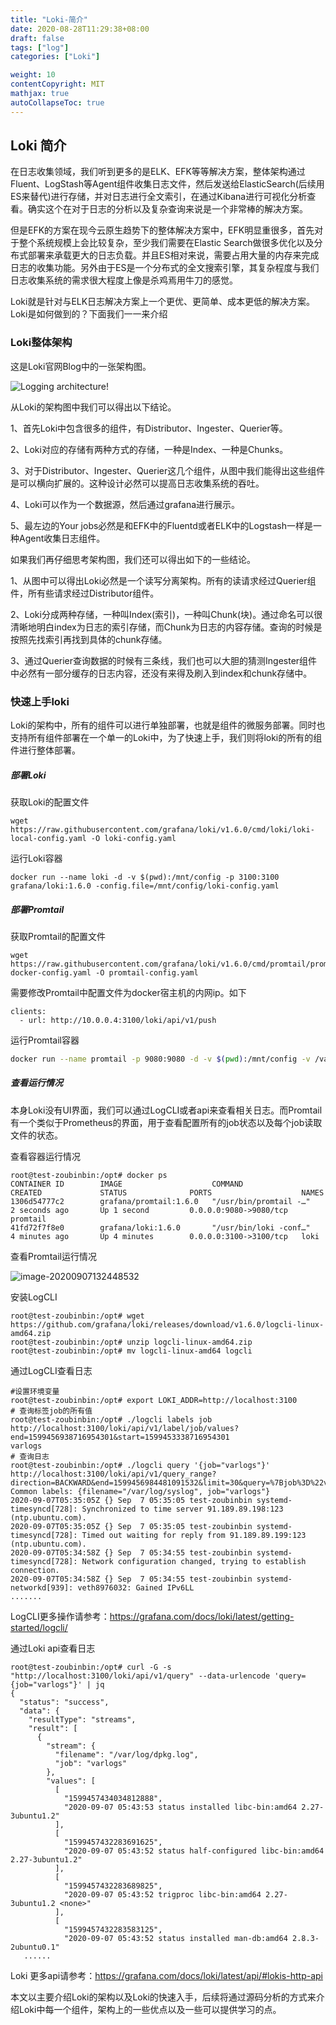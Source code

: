 ```yaml
---
title: "Loki-简介"
date: 2020-08-28T11:29:38+08:00
draft: false
tags: ["log"]
categories: ["Loki"]

weight: 10
contentCopyright: MIT
mathjax: true
autoCollapseToc: true
---
```


## Loki 简介

在日志收集领域，我们听到更多的是ELK、EFK等等解决方案，整体架构通过Fluent、LogStash等Agent组件收集日志文件，然后发送给ElasticSearch(后续用ES来替代)进行存储，并对日志进行全文索引，在通过Kibana进行可视化分析查看。确实这个在对于日志的分析以及复杂查询来说是一个非常棒的解决方案。

但是EFK的方案在现今云原生趋势下的整体解决方案中，EFK明显重很多，首先对于整个系统规模上会比较复杂，至少我们需要在Elastic Search做很多优化以及分布式部署来承载更大的日志负载。并且ES相对来说，需要占用大量的内存来完成日志的收集功能。另外由于ES是一个分布式的全文搜索引擎，其复杂程度与我们日志收集系统的需求很大程度上像是杀鸡焉用牛刀的感觉。

Loki就是针对与ELK日志解决方案上一个更优、更简单、成本更低的解决方案。Loki是如何做到的？下面我们一一来介绍

### Loki整体架构

这是Loki官网Blog中的一张架构图。

![Logging architecture!](../../images/loki-introducation/1.png)

从Loki的架构图中我们可以得出以下结论。

1、首先Loki中包含很多的组件，有Distributor、Ingester、Querier等。

2、Loki对应的存储有两种方式的存储，一种是Index、一种是Chunks。

3、对于Distributor、Ingester、Querier这几个组件，从图中我们能得出这些组件是可以横向扩展的。这种设计必然可以提高日志收集系统的吞吐。

4、Loki可以作为一个数据源，然后通过grafana进行展示。

5、最左边的Your jobs必然是和EFK中的Fluentd或者ELK中的Logstash一样是一种Agent收集日志组件。

如果我们再仔细思考架构图，我们还可以得出如下的一些结论。

1、从图中可以得出Loki必然是一个读写分离架构。所有的读请求经过Querier组件，所有些请求经过Distributor组件。

2、Loki分成两种存储，一种叫Index(索引)，一种叫Chunk(块)。通过命名可以很清晰地明白index为日志的索引存储，而Chunk为日志的内容存储。查询的时候是按照先找索引再找到具体的chunk存储。

3、通过Querier查询数据的时候有三条线，我们也可以大胆的猜测Ingester组件中必然有一部分缓存的日志内容，还没有来得及刷入到index和chunk存储中。

### 快速上手loki

Loki的架构中，所有的组件可以进行单独部署，也就是组件的微服务部署。同时也支持所有组件部署在一个单一的Loki中，为了快速上手，我们则将loki的所有的组件进行整体部署。

##### 部署Loki

获取Loki的配置文件

```
wget https://raw.githubusercontent.com/grafana/loki/v1.6.0/cmd/loki/loki-local-config.yaml -O loki-config.yaml
```

运行Loki容器

```
docker run --name loki -d -v $(pwd):/mnt/config -p 3100:3100 grafana/loki:1.6.0 -config.file=/mnt/config/loki-config.yaml
```

##### 部署Promtail

获取Promtail的配置文件

```
wget https://raw.githubusercontent.com/grafana/loki/v1.6.0/cmd/promtail/promtail-docker-config.yaml -O promtail-config.yaml
```

需要修改Promtail中配置文件为docker宿主机的内网ip。如下

```
clients:
  - url: http://10.0.0.4:3100/loki/api/v1/push
```

运行Promtail容器

```bash
docker run --name promtail -p 9080:9080 -d -v $(pwd):/mnt/config -v /var/log:/var/log grafana/promtail:1.6.0 -config.file=/mnt/config/promtail-config.yaml
```

##### 查看运行情况

本身Loki没有UI界面，我们可以通过LogCLI或者api来查看相关日志。而Promtail有一个类似于Prometheus的界面，用于查看配置所有的job状态以及每个job读取文件的状态。

查看容器运行情况

```
root@test-zoubinbin:/opt# docker ps
CONTAINER ID        IMAGE                    COMMAND                  CREATED             STATUS              PORTS                    NAMES
1306d54777c2        grafana/promtail:1.6.0   "/usr/bin/promtail -…"   2 seconds ago       Up 1 second         0.0.0.0:9080->9080/tcp   promtail
41fd72f7f8e0        grafana/loki:1.6.0       "/usr/bin/loki -conf…"   4 minutes ago       Up 4 minutes        0.0.0.0:3100->3100/tcp   loki
```

查看Promtail运行情况

![image-20200907132448532](../../images/loki-introducation/2.png)

安装LogCLI

```
root@test-zoubinbin:/opt# wget https://github.com/grafana/loki/releases/download/v1.6.0/logcli-linux-amd64.zip
root@test-zoubinbin:/opt# unzip logcli-linux-amd64.zip
root@test-zoubinbin:/opt# mv logcli-linux-amd64 logcli
```

通过LogCLI查看日志

```
#设置环境变量
root@test-zoubinbin:/opt# export LOKI_ADDR=http://localhost:3100
# 查询标签job的所有值
root@test-zoubinbin:/opt# ./logcli labels job
http://localhost:3100/loki/api/v1/label/job/values?end=1599456938716954301&start=1599453338716954301
varlogs
# 查询日志
root@test-zoubinbin:/opt# ./logcli query '{job="varlogs"}'
http://localhost:3100/loki/api/v1/query_range?direction=BACKWARD&end=1599456984481091532&limit=30&query=%7Bjob%3D%22varlogs%22%7D&start=1599453384481091532
Common labels: {filename="/var/log/syslog", job="varlogs"}
2020-09-07T05:35:05Z {} Sep  7 05:35:05 test-zoubinbin systemd-timesyncd[728]: Synchronized to time server 91.189.89.198:123 (ntp.ubuntu.com).
2020-09-07T05:35:05Z {} Sep  7 05:35:05 test-zoubinbin systemd-timesyncd[728]: Timed out waiting for reply from 91.189.89.199:123 (ntp.ubuntu.com).
2020-09-07T05:34:58Z {} Sep  7 05:34:55 test-zoubinbin systemd-timesyncd[728]: Network configuration changed, trying to establish connection.
2020-09-07T05:34:58Z {} Sep  7 05:34:55 test-zoubinbin systemd-networkd[939]: veth8976032: Gained IPv6LL
.......
```

LogCLI更多操作请参考：https://grafana.com/docs/loki/latest/getting-started/logcli/

通过Loki api查看日志

```
root@test-zoubinbin:/opt# curl -G -s  "http://localhost:3100/loki/api/v1/query" --data-urlencode 'query={job="varlogs"}' | jq
{
  "status": "success",
  "data": {
    "resultType": "streams",
    "result": [
      {
        "stream": {
          "filename": "/var/log/dpkg.log",
          "job": "varlogs"
        },
        "values": [
          [
            "1599457434034812888",
            "2020-09-07 05:43:53 status installed libc-bin:amd64 2.27-3ubuntu1.2"
          ],
          [
            "1599457432283691625",
            "2020-09-07 05:43:52 status half-configured libc-bin:amd64 2.27-3ubuntu1.2"
          ],
          [
            "1599457432283689825",
            "2020-09-07 05:43:52 trigproc libc-bin:amd64 2.27-3ubuntu1.2 <none>"
          ],
          [
            "1599457432283583125",
            "2020-09-07 05:43:52 status installed man-db:amd64 2.8.3-2ubuntu0.1"
   ......
```

Loki 更多api请参考：https://grafana.com/docs/loki/latest/api/#lokis-http-api

本文以主要介绍Loki的架构以及Loki的快速入手，后续将通过源码分析的方式来介绍Loki中每一个组件，架构上的一些优点以及一些可以提供学习的点。
